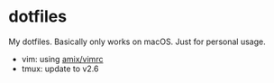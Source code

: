 # dotfiles

My dotfiles. Basically only works on macOS. Just for personal usage.

- vim: using [amix/vimrc](https://github.com/amix/vimrc)
- tmux: update to v2.6
